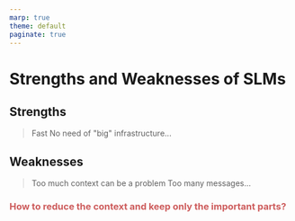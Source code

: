 ```yaml
---
marp: true
theme: default
paginate: true
---
```

<style>
.dodgerblue {
  color: dodgerblue;
}
.indianred {
  color: indianred;
}
.forestgreen {
  color: forestgreen;
}
</style>
# Strengths and Weaknesses of SLMs

## Strengths
> Fast
> No need of "big" infrastructure...

## Weaknesses
> Too much context can be a problem
> Too many messages...

###  <span class="indianred">How to reduce the context and keep only the important parts?</span>